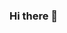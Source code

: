 ### Hi there 👋

<!--
**Lak2k1/Lak2k1** is a ✨ _special_ ✨ repository because its `README.md` (this file) appears on your GitHub profile.

Here are some ideas to get you started:

- 🔭 I’m currently working on computer vision.
- 🌱 I’m currently learning ML-DL,Full stack Web Development,DSA.  
- 🤔 I’m looking for help with Deep Learning.
- 📫 How to reach me: https://www.linkedin.com/in/lakshit-mathur-8978a9246/
-->
